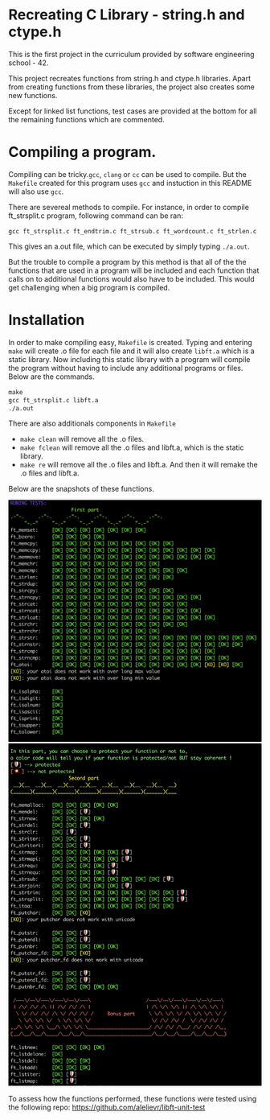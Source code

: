# Recreating C Library - string.h and ctype.h
This is the first project in the curriculum provided by software engineering school - 42.

This project recreates functions from string.h and ctype.h libraries. Apart from creating functions from these libraries, the
project also creates some new functions.

Except for linked list functions, test cases are provided at the bottom for all the remaining functions which are commented.

# Compiling a program.

Compiling can be tricky.`gcc`, `clang` or `cc` can be used to compile. But the `Makefile` created for this program uses `gcc` and instuction in this README will also use `gcc`.

There are severeal methods to compile. For instance, in order to compile ft_strsplit.c program, following command can be ran:
```
gcc ft_strsplit.c ft_endtrim.c ft_strsub.c ft_wordcount.c ft_strlen.c
```
This gives an a.out file, which can be executed by simply typing `./a.out`.

But the trouble to compile a program by this method is that all of the the functions that are used in a program will be included and each function that calls on to additional functions would also have to be included. This would get challenging when a big program is compiled.

# Installation
In order to make compiling easy, `Makefile` is created. Typing and entering `make` will create .o file for each file and it will also create `libft.a` which is a static library. Now including this static library with a program will compile the program without having to include any additional programs or files. Below are the commands.

```
make
gcc ft_strsplit.c libft.a
./a.out
```

There are also additionals components in `Makefile`
+ `make clean` will remove all the .o files.
+ `make fclean` will remove all the .o files and libft.a, which is the static library.
+ `make re` will remove all the .o files and libft.a. And then it will remake the .o files and libft.a.

Below are the snapshots of these functions.

<img src="https://github.com/mohammadbutt/42_C_Library_Libft/blob/master/snapshots/libft_unit_test_1.png">
<img src="https://github.com/mohammadbutt/42_C_Library_Libft/blob/master/snapshots/libft_unit_test_2.png">

To assess how the functions performed, these functions were tested using the following repo: https://github.com/alelievr/libft-unit-test
